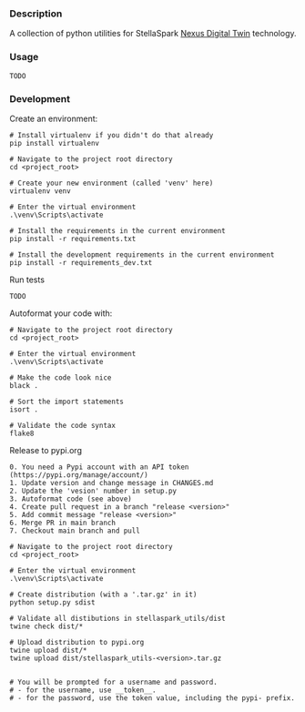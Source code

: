 [Nexus Digital Twin]: https://www.stellaspark.com/

### Description
A collection of python utilities for StellaSpark [Nexus Digital Twin] technology.


### Usage
```
TODO
```


### Development

Create an environment:
```
# Install virtualenv if you didn't do that already
pip install virtualenv

# Navigate to the project root directory
cd <project_root>

# Create your new environment (called 'venv' here)
virtualenv venv

# Enter the virtual environment
.\venv\Scripts\activate
       
# Install the requirements in the current environment
pip install -r requirements.txt

# Install the development requirements in the current environment
pip install -r requirements_dev.txt   
```

Run tests
```
TODO
```

Autoformat your code with:
```
# Navigate to the project root directory
cd <project_root>

# Enter the virtual environment
.\venv\Scripts\activate

# Make the code look nice              
black .

# Sort the import statements
isort .

# Validate the code syntax
flake8
```

Release to pypi.org
```
0. You need a Pypi account with an API token (https://pypi.org/manage/account/)
1. Update version and change message in CHANGES.md
2. Update the 'vesion' number in setup.py
3. Autoformat code (see above)
4. Create pull request in a branch "release <version>"
5. Add commit message "release <version>"
6. Merge PR in main branch
7. Checkout main branch and pull

# Navigate to the project root directory
cd <project_root>

# Enter the virtual environment
.\venv\Scripts\activate

# Create distribution (with a '.tar.gz' in it)
python setup.py sdist

# Validate all distibutions in stellaspark_utils/dist
twine check dist/*

# Upload distribution to pypi.org
twine upload dist/*
twine upload dist/stellaspark_utils-<version>.tar.gz


# You will be prompted for a username and password. 
# - for the username, use __token__. 
# - for the password, use the token value, including the pypi- prefix.
```